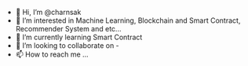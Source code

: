 - 👋 Hi, I’m @charnsak
- 👀 I’m interested in Machine Learning, Blockchain and Smart Contract, Recommender System and etc...
- 🌱 I’m currently learning Smart Contract
- 💞️ I’m looking to collaborate on -
- 📫 How to reach me ...

<!---
charnsak/charnsak is a ✨ special ✨ repository because its `README.md` (this file) appears on your GitHub profile.
You can click the Preview link to take a look at your changes.
--->
